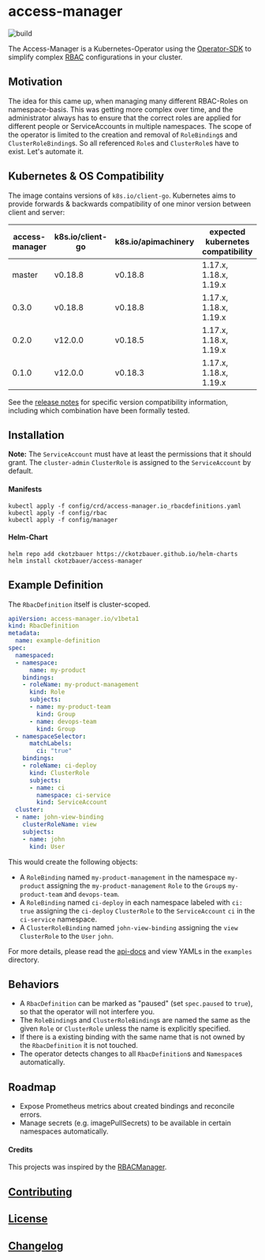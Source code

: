 # access-manager

![build](https://github.com/ckotzbauer/access-manager/workflows/build/badge.svg)

The Access-Manager is a Kubernetes-Operator using the [Operator-SDK](https://github.com/operator-framework/operator-sdk) to simplify complex [RBAC](https://kubernetes.io/docs/reference/access-authn-authz/rbac/) configurations in your cluster.

## Motivation

The idea for this came up, when managing many different RBAC-Roles on namespace-basis. This was getting more complex over time, and the administrator always has to ensure that the correct roles are applied for different people or ServiceAccounts in multiple namespaces. The scope of the operator is limited to the creation and removal of `RoleBinding`s and `ClusterRoleBinding`s. So all referenced `Role`s and `ClusterRole`s have to exist. Let's automate it.

## Kubernetes & OS Compatibility

The image contains versions of `k8s.io/client-go`. Kubernetes aims to provide forwards & backwards compatibility of one minor version between client and server:

| access-manager  | k8s.io/client-go | k8s.io/apimachinery | expected kubernetes compatibility |
|-----------------|------------------|---------------------|-----------------------------------|
| master          | v0.18.8          | v0.18.8             | 1.17.x, 1.18.x, 1.19.x            |
| 0.3.0           | v0.18.8          | v0.18.8             | 1.17.x, 1.18.x, 1.19.x            |
| 0.2.0           | v12.0.0          | v0.18.5             | 1.17.x, 1.18.x, 1.19.x            |
| 0.1.0           | v12.0.0          | v0.18.3             | 1.17.x, 1.18.x, 1.19.x            |

See the [release notes](https://github.com/ckotzbauer/access-manager/releases) for specific version compatibility information, including which
combination have been formally tested.

## Installation

**Note:** The `ServiceAccount` must have at least the permissions that it should grant. The `cluster-admin` `ClusterRole` is assigned to the `ServiceAccount` by default.

#### Manifests

```
kubectl apply -f config/crd/access-manager.io_rbacdefinitions.yaml
kubectl apply -f config/rbac
kubectl apply -f config/manager
```

#### Helm-Chart

```
helm repo add ckotzbauer https://ckotzbauer.github.io/helm-charts
helm install ckotzbauer/access-manager
```

## Example Definition

The `RbacDefinition` itself is cluster-scoped.

```yaml
apiVersion: access-manager.io/v1beta1
kind: RbacDefinition
metadata:
  name: example-definition
spec:
  namespaced:
  - namespace:
      name: my-product
    bindings:
    - roleName: my-product-management
      kind: Role
      subjects:
      - name: my-product-team
        kind: Group
      - name: devops-team
        kind: Group
  - namespaceSelector:
      matchLabels:
        ci: "true"
    bindings:
    - roleName: ci-deploy
      kind: ClusterRole
      subjects:
      - name: ci
        namespace: ci-service
        kind: ServiceAccount
  cluster:
  - name: john-view-binding
    clusterRoleName: view
    subjects:
    - name: john
      kind: User
```

This would create the following objects:
- A `RoleBinding` named `my-product-management` in the namespace `my-product` assigning the `my-product-management` `Role` to the `Group`s `my-product-team` and `devops-team`.
- A `RoleBinding` named `ci-deploy` in each namespace labeled with `ci: true` assigning the `ci-deploy` `ClusterRole` to the `ServiceAccount` `ci` in the `ci-service` namespace.
- A `ClusterRoleBinding` named `john-view-binding` assigning the `view` `ClusterRole` to the `User` `john`.

For more details, please read the [api-docs](https://github.com/ckotzbauer/access-manager/blob/master/docs/api.md) and view YAMLs in the `examples` directory.


## Behaviors

- A `RbacDefinition` can be marked as "paused" (set `spec.paused` to `true`), so that the operator will not interfere you.
- The `RoleBinding`s and `ClusterRoleBinding`s are named the same as the given `Role` or `ClusterRole` unless the name is explicitly specified.
- If there is a existing binding with the same name that is not owned by the `RbacDefinition` it is not touched.
- The operator detects changes to all `RbacDefinition`s and `Namespace`s automatically.


## Roadmap

- Expose Prometheus metrics about created bindings and reconcile errors.
- Manage secrets (e.g. imagePullSecrets) to be available in certain namespaces automatically.


#### Credits

This projects was inspired by the [RBACManager](https://github.com/FairwindsOps/rbac-manager).


[Contributing](https://github.com/ckotzbauer/access-manager/blob/master/CONTRIBUTING.md)
--------
[License](https://github.com/ckotzbauer/access-manager/blob/master/LICENSE)
--------
[Changelog](https://github.com/ckotzbauer/access-manager/blob/master/CHANGELOG.md)
--------

